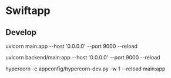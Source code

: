 # Swiftapp

## Develop

uvicorn main:app --host '0.0.0.0' --port 9000 --reload

uvicorn backend/main:app --host '0.0.0.0' --port 9000 --reload


hypercorn -c appconfig/hypercorn-dev.py -w 1 --reload main:app


